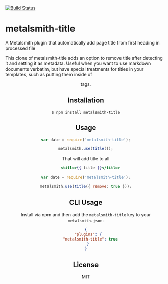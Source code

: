 [![Build Status](https://travis-ci.org/mayo/metalsmith-title.svg?branch=master)](https://travis-ci.org/mayo/metalsmith-title)

# metalsmith-title

  A Metalsmith plugin that automatically add page title from first heading in processed file

  This clone of metalsmith-title adds an option to remove title after detecting it and setting it as metadata. Useful when you want to use markdown documents verbatim, but have special treatments for titles in your templates, such as putting them inside of <header> tags.

## Installation

    $ npm install metalsmith-title

## Usage

```js
var date = require('metalsmith-title');

metalsmith.use(title());
```

That will add title to all

```handlebars
	<title>{{ title }}</title>
```

```js
var date = require('metalsmith-title');

metalsmith.use(title({ remove: true }));
```

## CLI Usage

  Install via npm and then add the `metalsmith-title` key to your `metalsmith.json`:

```json
{
  "plugins": {
    "metalsmith-title": true
  }
}
```

## License

  MIT
